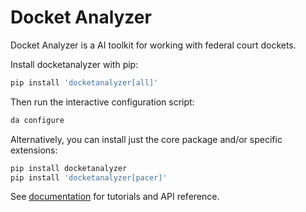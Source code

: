 # Docket Analyzer

Docket Analyzer is a AI toolkit for working with federal court dockets.

Install docketanalyzer with pip:

```bash
pip install 'docketanalyzer[all]'
```

Then run the interactive configuration script:

```bash
da configure
```

Alternatively, you can install just the core package and/or specific extensions:

```bash
pip install docketanalyzer
pip install 'docketanalyzer[pacer]'
```

See [documentation](https://docketanalyzer.com/docs)
for tutorials and API reference.

